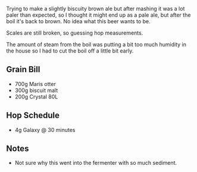 
Trying to make a slightly biscuity brown ale but after mashing it was a lot paler than expected, so I thought it might end up as a pale ale, but after the boil it's back to brown. No idea what this beer wants to be.

Scales are still broken, so guessing hop measurements. 

The amount of steam from the boil was putting a bit too much humidity in the house so I had to cut the boil off a little bit early.



Grain Bill
-----

* 700g Maris otter
* 300g biscuit malt 
* 200g Crystal 80L

Hop Schedule
-------------

* 4g Galaxy @ 30 minutes


Notes
------

* Not sure why this went into the fermenter with so much sediment.
